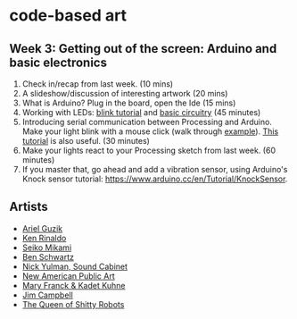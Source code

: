 # code-based art

## Week 3: Getting out of the screen: Arduino and basic electronics

1. Check in/recap from last week. (10 mins)
2. A slideshow/discussion of interesting artwork (20 mins)
3. What is Arduino? Plug in the board, open the Ide (15 mins)
4. Working with LEDs: [blink tutorial](https://www.arduino.cc/en/Tutorial/Blink) and [basic circuitry](http://www.ladyada.net/learn/arduino/lesson3.html) (45 minutes)
5. Introducing serial communication between Processing and Arduino. Make your light blink with a mouse click (walk through [example](https://github.com/lizzybrooks/code-based-art/tree/master/week3/examples/processing/Interaction1)). [This tutorial](https://learn.sparkfun.com/tutorials/connecting-arduino-to-processing#to-arduino) is also useful. (30 minutes)
6. Make your lights react to your Processing sketch from last week. (60 minutes)
7. If you master that, go ahead and add a vibration sensor, using Arduino's Knock sensor tutorial: https://www.arduino.cc/en/Tutorial/KnockSensor. 


## Artists
* [Ariel Guzik](https://vimeo.com/user8136071)
* [Ken Rinaldo](http://www.kenrinaldo.com)
* [Seiko Mikami](http://special.ycam.jp/doc/work/index_en.html)
* [Ben Schwartz](http://www.benschwartz.co/wikileaks-archive-project)
* [Nick Yulman, Sound Cabinet](http://nysoundworks.org/songcabinet/)
* [New American Public Art](http://www.newamericanpublicart.com/ourself)
* [Mary Franck & Kadet Kuhne](http://www.maryfranck.net/portfolio/carapace/)
* [Jim Campbell](http://www.jimcampbell.tv/portfolio/objects/portrait_of_rebecca/)
* [The Queen of Shitty Robots](https://www.youtube.com/watch?v=Hxdqp3N_ymU)




